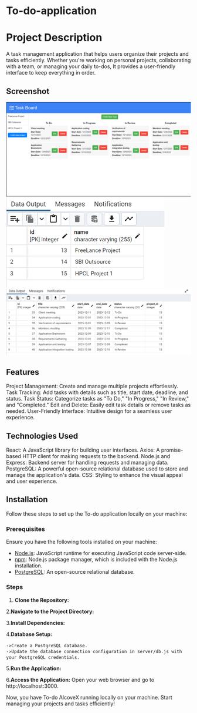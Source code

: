# To-do-application 
# Project Description
A task management application that helps users organize their projects and tasks efficiently. Whether you're working on personal projects, collaborating with a team, or managing your daily to-dos, It provides a user-friendly interface to keep everything in order.

## Screenshot
![UI schreenshort](images/todo-UI.png)
![Project Table schreenshort](images/todo-projects-database.png)
![Tasks Table Shcreenshort](images/todo-Task-database.png)


## Features
Project Management: Create and manage multiple projects effortlessly.
Task Tracking: Add tasks with details such as title, start date, deadline, and status.
Task Status: Categorize tasks as "To Do," "In Progress," "In Review," and "Completed."
Edit and Delete: Easily edit task details or remove tasks as needed.
User-Friendly Interface: Intuitive design for a seamless user experience.

## Technologies Used
React: A JavaScript library for building user interfaces.
Axios: A promise-based HTTP client for making requests to the backend.
Node.js and Express: Backend server for handling requests and managing data.
PostgreSQL: A powerful open-source relational database used to store and manage the application's data.
CSS: Styling to enhance the visual appeal and user experience.

## Installation

Follow these steps to set up the To-do application locally on your machine:

### Prerequisites

Ensure you have the following tools installed on your machine:

- [Node.js](https://nodejs.org/): JavaScript runtime for executing JavaScript code server-side.
- [npm](https://www.npmjs.com/): Node.js package manager, which is included with the Node.js installation.
- [PostgreSQL](https://www.postgresql.org/): An open-source relational database.

### Steps

  1. **Clone the Repository:**

  2.**Navigate to the Project Directory:**

  3.**Install Dependencies:**

  4.**Database Setup:**

    ->Create a PostgreSQL database.
    ->Update the database connection configuration in server/db.js with your PostgreSQL credentials.

  5.**Run the Application:**
  
  6.**Access the Application:**
    Open your web browser and go to http://localhost:3000.

Now, you have To-do AlcoveX running locally on your machine. Start managing your projects and tasks efficiently!
